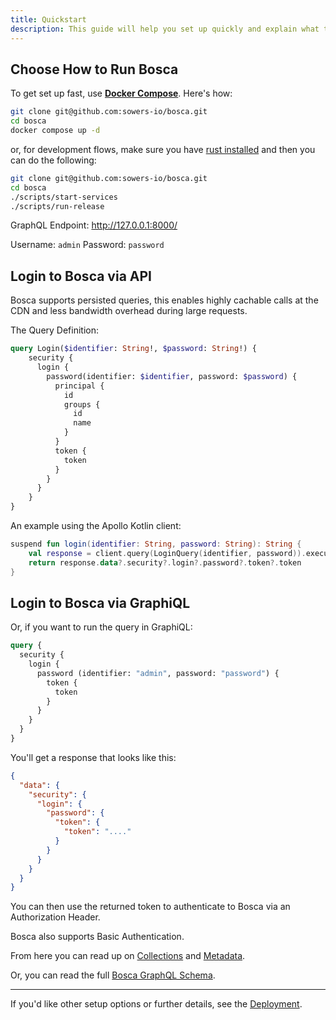 ```yaml
---
title: Quickstart
description: This guide will help you set up quickly and explain what to do next to fully utilize Bosca's features.
---
```


## Choose How to Run Bosca

To get set up fast, use [**Docker Compose**](https://docs.docker.com/engine/install/). Here's how:

```bash
git clone git@github.com:sowers-io/bosca.git
cd bosca
docker compose up -d
```

or, for development flows, make sure you have [rust installed](https://rustup.rs/) and then you can do the following:

```bash
git clone git@github.com:sowers-io/bosca.git
cd bosca
./scripts/start-services
./scripts/run-release
```

GraphQL Endpoint: http://127.0.0.1:8000/

Username: `admin` Password: `password`

## Login to Bosca via API

<note>
Bosca supports persisted queries, this enables highly cachable calls at the CDN and less bandwidth overhead during 
large requests.
</note>

The Query Definition:

```graphql
query Login($identifier: String!, $password: String!) {
    security {
      login {
        password(identifier: $identifier, password: $password) {
          principal {
            id
            groups {
              id
              name
            }
          }
          token {
            token
          }
        }
      }
    }
}
```

An example using the Apollo Kotlin client:

```kotlin
suspend fun login(identifier: String, password: String): String {
    val response = client.query(LoginQuery(identifier, password)).execute()
    return response.data?.security?.login?.password?.token?.token
}
```

## Login to Bosca via GraphiQL

Or, if you want to run the query in GraphiQL:

```graphql
query {
  security {
    login {
      password (identifier: "admin", password: "password") {
        token {
          token
        }
      }
    }
  }
}
```

You'll get a response that looks like this:

```json
{
  "data": {
    "security": {
      "login": {
        "password": {
          "token": {
            "token": "...."
          }
        }
      }
    }
  }
}
```

You can then use the returned token to authenticate to Bosca via an Authorization Header.

Bosca also supports Basic Authentication.

From here you can read up on [Collections](/content/collections) and [Metadata](/content/metadata).

Or, you can read the full [Bosca GraphQL Schema](/architecture/graphql).

---

If you'd like other setup options or further details, see the [Deployment](/architecture/deployment).
